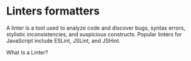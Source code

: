 # Linters formatters

A linter is a tool used to analyze code and discover bugs, syntax errors, stylistic inconsistencies, and suspicious constructs. Popular linters for JavaScript include ESLint, JSLint, and JSHint.

<BadgeLink colorScheme='blue' badgeText='Read' href='https://www.testim.io/blog/what-is-a-linter-heres-a-definition-and-quick-start-guide/'>What Is a Linter?</BadgeLink>
